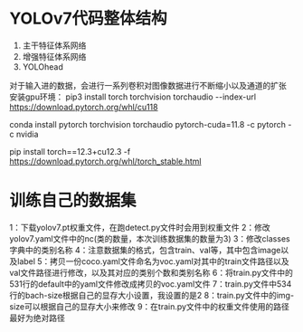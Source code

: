 # YOLOv7代码整体结构

1. 主干特征体系网络
2. 增强特征体系网络
3. YOLOhead

对于输入进的数据，会进行一系列卷积对图像数据进行不断缩小以及通道的扩张
安装gpu环境：
pip3 install torch torchvision torchaudio --index-url https://download.pytorch.org/whl/cu118

conda install pytorch torchvision torchaudio pytorch-cuda=11.8 -c pytorch -c nvidia

pip install torch==12.3+cu12.3 -f https://download.pytorch.org/whl/torch_stable.html

# 训练自己的数据集
1：下载yolov7.pt权重文件，在跑detect.py文件时会用到权重文件
2：修改yolov7.yaml文件中的nc(类的数量，本次训练数据集的数量为3)
3：修改classes字典中的类别名称
4：注意数据集的格式，包含train、val等，其中包含image以及label
5：拷贝一份coco.yaml文件命名为voc.yaml对其中的train文件路径以及val文件路径进行修改，以及其对应的类别个数和类别名称
6：将train.py文件中的531行的default中的yaml文件修改成拷贝的voc.yaml文件
7：train.py文件中534行的bach-size根据自己的显存大小设置，我设置的是2
8：train.py文件中的img-size可以根据自己的显存大小来修改
9：在train.py文件中的权重文件使用的路径最好为绝对路径

